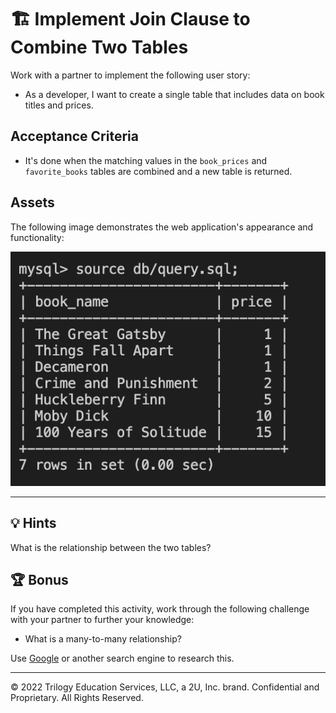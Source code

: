 # 🏗️ Implement Join Clause to Combine Two Tables

Work with a partner to implement the following user story:

* As a developer, I want to create a single table that includes data on book titles and prices.

## Acceptance Criteria

* It's done when the matching values in the `book_prices` and `favorite_books` tables are combined and a new table is returned. 

## Assets

The following image demonstrates the web application's appearance and functionality:

![The new table includes both book_name and price columns.](./assets/image_1.png)

---

## 💡 Hints

What is the relationship between the two tables?

## 🏆 Bonus

If you have completed this activity, work through the following challenge with your partner to further your knowledge:

* What is a many-to-many relationship?

Use [Google](https://www.google.com) or another search engine to research this.

---
© 2022 Trilogy Education Services, LLC, a 2U, Inc. brand. Confidential and Proprietary. All Rights Reserved.
